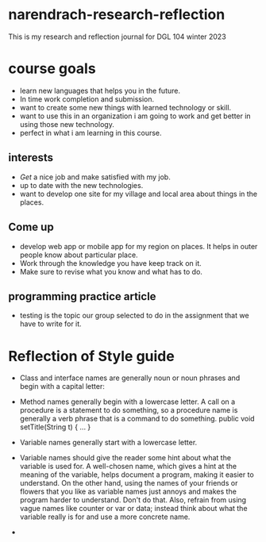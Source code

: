 # narendrach-research-reflection
This is my research and reflection journal for DGL 104 winter 2023


# course goals

- learn new languages that helps you in the future.
- In time work completion and submission.
- want to create some new things with learned technology or skill.
- want to use this in an organization i am going to work and get better in using those new technology.
- perfect in what i am learning in this course.


## interests

- *Get* a nice job and make satisfied with my job.
- up to date with the new technologies.
- want to develop one site for my village and local area about things in the places.

## Come up

- develop web app or mobile app for my region on places. It helps in outer people know about particular place.
- Work through the knowledge you have keep track on it.
- Make sure to revise what you know and what has to do.

## programming practice article 

- testing is the topic our group selected to do in the assignment that we have to write for it.

# Reflection of Style guide

- Class and interface names are generally noun or noun phrases and begin with a capital letter:

- Method names generally begin with a lowercase letter. A call on a procedure is a statement to do something, so a procedure name is generally a verb phrase that is a command to do something.
  public void setTitle(String t) { ... }
- Variable names generally start with a lowercase letter.
- Variable names should give the reader some hint about what the variable is used for. A well-chosen name, which gives a hint at the meaning of the variable, helps document a program, making it easier to understand. On the other hand, using the names of your friends or flowers that you like as variable names just annoys and makes the program harder to understand. Don't do that. Also, refrain from using vague names like counter or var or data; instead think about what the variable really is for and use a more concrete name.
- 
